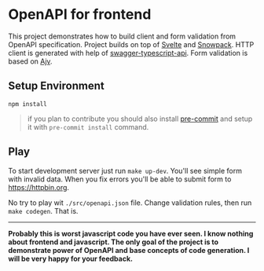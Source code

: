 # OpenAPI for frontend

This project demonstrates how to build client and form validation from OpenAPI specification. Project builds on top
of [Svelte](https://svelte.dev/) and [Snowpack](https://www.snowpack.dev/). HTTP client is generated with help
of [swagger-typescript-api](https://github.com/acacode/swagger-typescript-api). Form validation is based on [Ajv](https://ajv.js.org/).

## Setup Environment

```shell
npm install
```

> if you plan to contribute you should also install [pre-commit](https://pre-commit.com/) and setup it with `pre-commit install` command.

## Play

To start development server just run `make up-dev`. You'll see simple form with invalid data. When you fix errors you'll
be able to submit form to https://httpbin.org.

No try to play wit `./src/openapi.json` file. Change validation rules, then run `make codegen`. That is.

---

**Probably this is worst javascript code you have ever seen. I know nothing about frontend and javascript. The only goal
of the project is to demonstrate power of OpenAPI and base concepts of code generation. I will be very happy for your
feedback.**
